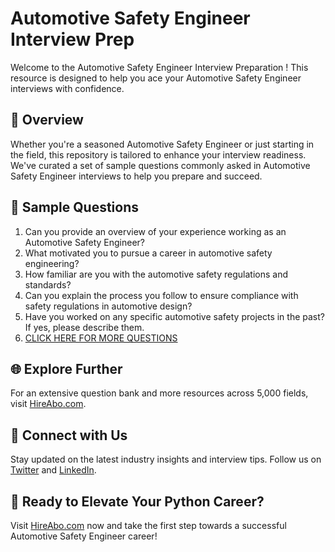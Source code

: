 # Automotive Safety Engineer Interview Prep

Welcome to the Automotive Safety Engineer Interview Preparation ! This resource is designed to help you ace your Automotive Safety Engineer interviews with confidence.

## 🚀 Overview

Whether you're a seasoned Automotive Safety Engineer or just starting in the field, this repository is tailored to enhance your interview readiness. We've curated a set of sample questions commonly asked in Automotive Safety Engineer interviews to help you prepare and succeed.

## 📝 Sample Questions

1. Can you provide an overview of your experience working as an Automotive Safety Engineer?
2. What motivated you to pursue a career in automotive safety engineering?
3. How familiar are you with the automotive safety regulations and standards?
4. Can you explain the process you follow to ensure compliance with safety regulations in automotive design?
5. Have you worked on any specific automotive safety projects in the past? If yes, please describe them.
6. [CLICK HERE FOR MORE QUESTIONS](https://hireabo.com/job/3_1_46/Automotive%20Safety%20Engineer)

## 🌐 Explore Further

For an extensive question bank and more resources across 5,000 fields, visit [HireAbo.com](https://www.hireabo.com).

## 📱 Connect with Us

Stay updated on the latest industry insights and interview tips. Follow us on [Twitter](https://twitter.com/hireabo) and [LinkedIn](https://www.linkedin.com/in/hire-abo-3609972a8/).

## 🚀 Ready to Elevate Your Python Career?

Visit [HireAbo.com](https://www.hireabo.com) now and take the first step towards a successful Automotive Safety Engineer career!